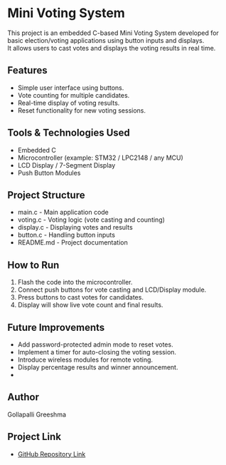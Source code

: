 # Mini Voting System

This project is an embedded  C-based Mini Voting System developed for basic election/voting applications using button inputs and displays.  
It allows users to cast votes and displays the voting results in real time.

## Features
- Simple user interface using buttons.
- Vote counting for multiple candidates.
- Real-time display of voting results.
- Reset functionality for new voting sessions.

## Tools & Technologies Used
- Embedded C
- Microcontroller (example: STM32 / LPC2148 / any MCU)
- LCD Display / 7-Segment Display
- Push Button Modules

## Project Structure
- main.c - Main application code
- voting.c - Voting logic (vote casting and counting)
- display.c - Displaying votes and results
- button.c - Handling button inputs
- README.md - Project documentation

## How to Run
1. Flash the code into the microcontroller.
2. Connect push buttons for vote casting and LCD/Display module.
3. Press buttons to cast votes for candidates.
4. Display will show live vote count and final results.

## Future Improvements
- Add password-protected admin mode to reset votes.
- Implement a timer for auto-closing the voting session.
- Introduce wireless modules for remote voting.
- Display percentage results and winner announcement.
- 
## Author
Gollapalli Greeshma

## Project Link
- [GitHub Repository Link](https://github.com/Greeshma23-cmk/Mini-voting-System)


